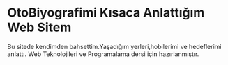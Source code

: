 # OtoBiyografimi Kısaca Anlattığım Web Sitem

Bu sitede kendimden bahsettim.Yaşadığım yerleri,hobilerimi ve hedeflerimi anlattı.
Web Teknolojileri ve Programalama dersi için hazırlanmıştır.
